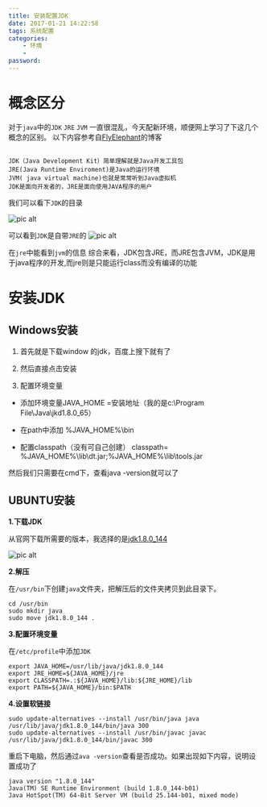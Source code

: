 ```yaml
---
title: 安装配置JDK
date: 2017-01-21 14:22:58
tags: 系统配置
categories:
    - 环境
    - 
password: 
---
```



# 概念区分

对于`java`中的`JDK` `JRE` `JVM` 一直很混乱，今天配新环境，顺便网上学习了下这几个概念的区别。
以下内容参考自[FlyElephant](http://www.cnblogs.com/xiaofeixiang)的博客

```

JDK（Java Development Kit）简单理解就是Java开发工具包
JRE(Java Runtime Enviroment)是Java的运行环境
JVM( java virtual machine)也就是常常听到Java虚拟机
JDK是面向开发者的，JRE是面向使用JAVA程序的用户
```

我们可以看下`JDK`的目录


![pic alt](https://github.com/zsl-github/blog/raw/master/source/picture/jdk_jre.png)

可以看到`JDK`是自带`JRE`的
![pic alt](https://github.com/zsl-github/blog/raw/master/source/picture/jdk_jvm.png)

在`jre`中能看到`jvm`的信息
综合来看，JDK包含JRE，而JRE包含JVM，JDK是用于java程序的开发,而jre则是只能运行class而没有编译的功能

# 安装JDK

## Windows安装

1. 首先就是下载window 的jdk，百度上搜下就有了

2. 然后直接点击安装

3. 配置环境变量

- 添加环境变量JAVA_HOME =安装地址（我的是c:\Program File\Java\jkd1.8.0_65）

- 在path中添加 %JAVA_HOME%\bin

- 配置classpath（没有可自己创建） classpath= %JAVA_HOME%\lib\dt.jar;%JAVA_HOME%\lib\tools.jar

然后我们只需要在cmd下，查看java -version就可以了

## UBUNTU安装

**1.下载JDK**

从官网下载所需要的版本，我选择的是[jdk1.8.0_144](http://www.oracle.com/technetwork/java/javase/downloads/jdk8-downloads-2133151.html)

![pic alt](https://github.com/zsl-github/blog/raw/master/source/picture/jdk_down.png)

**2.解压**

在`/usr/bin`下创建`java`文件夹，把解压后的文件夹拷贝到此目录下。

```
cd /usr/bin
sudo mkdir java
sudo move jdk1.8.0_144 .
```
**3.配置环境变量**

在`/etc/profile`中添加`JDK`

```
export JAVA_HOME=/usr/lib/java/jdk1.8.0_144
export JRE_HOME=${JAVA_HOME}/jre
export CLASSPATH=.:${JAVA_HOME}/lib:${JRE_HOME}/lib
export PATH=${JAVA_HOME}/bin:$PATH
```

**4.设置软链接**

```
sudo update-alternatives --install /usr/bin/java java /usr/lib/java/jdk1.8.0_144/bin/java 300
sudo update-alternatives --install /usr/bin/javac javac /usr/lib/java/jdk1.8.0_144/bin/javac 300
```
重启下电脑，然后通过`ava -version`查看是否成功。如果出现如下内容，说明设置成功了

```
java version "1.8.0_144"
Java(TM) SE Runtime Environment (build 1.8.0_144-b01)
Java HotSpot(TM) 64-Bit Server VM (build 25.144-b01, mixed mode)
```
